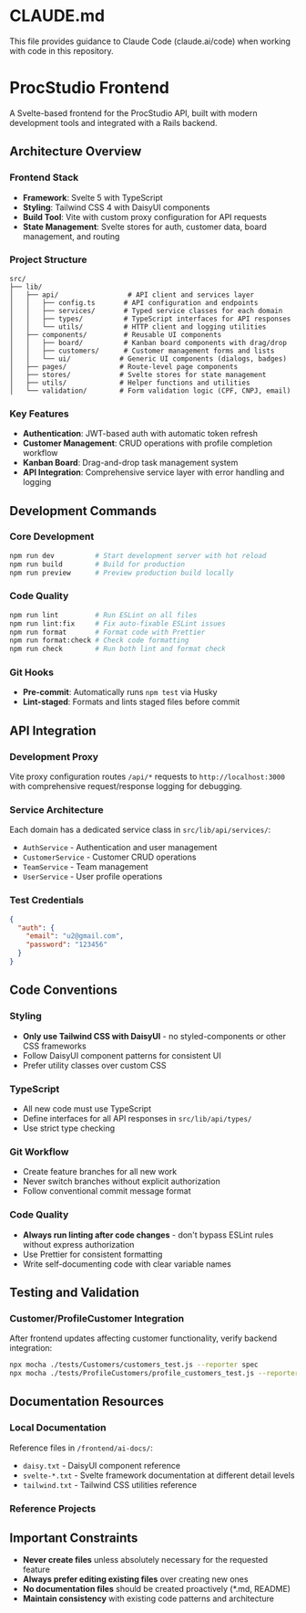 # CLAUDE.md

This file provides guidance to Claude Code (claude.ai/code) when working with code in this repository.

# ProcStudio Frontend

A Svelte-based frontend for the ProcStudio API, built with modern development tools and integrated with a Rails backend.

## Architecture Overview

### Frontend Stack

- **Framework**: Svelte 5 with TypeScript
- **Styling**: Tailwind CSS 4 with DaisyUI components
- **Build Tool**: Vite with custom proxy configuration for API requests
- **State Management**: Svelte stores for auth, customer data, board management, and routing

### Project Structure

```
src/
├── lib/
│   ├── api/                 # API client and services layer
│   │   ├── config.ts       # API configuration and endpoints
│   │   ├── services/       # Typed service classes for each domain
│   │   ├── types/          # TypeScript interfaces for API responses
│   │   └── utils/          # HTTP client and logging utilities
│   ├── components/         # Reusable UI components
│   │   ├── board/          # Kanban board components with drag/drop
│   │   ├── customers/      # Customer management forms and lists
│   │   └── ui/            # Generic UI components (dialogs, badges)
│   ├── pages/             # Route-level page components
│   ├── stores/            # Svelte stores for state management
│   ├── utils/             # Helper functions and utilities
│   └── validation/        # Form validation logic (CPF, CNPJ, email)
```

### Key Features

- **Authentication**: JWT-based auth with automatic token refresh
- **Customer Management**: CRUD operations with profile completion workflow
- **Kanban Board**: Drag-and-drop task management system
- **API Integration**: Comprehensive service layer with error handling and logging

## Development Commands

### Core Development

```bash
npm run dev          # Start development server with hot reload
npm run build        # Build for production
npm run preview      # Preview production build locally
```

### Code Quality

```bash
npm run lint         # Run ESLint on all files
npm run lint:fix     # Fix auto-fixable ESLint issues
npm run format       # Format code with Prettier
npm run format:check # Check code formatting
npm run check        # Run both lint and format check
```

### Git Hooks

- **Pre-commit**: Automatically runs `npm test` via Husky
- **Lint-staged**: Formats and lints staged files before commit

## API Integration

### Development Proxy

Vite proxy configuration routes `/api/*` requests to `http://localhost:3000` with comprehensive request/response logging for debugging.

### Service Architecture

Each domain has a dedicated service class in `src/lib/api/services/`:

- `AuthService` - Authentication and user management
- `CustomerService` - Customer CRUD operations
- `TeamService` - Team management
- `UserService` - User profile operations

### Test Credentials

```json
{
  "auth": {
    "email": "u2@gmail.com",
    "password": "123456"
  }
}
```

## Code Conventions

### Styling

- **Only use Tailwind CSS with DaisyUI** - no styled-components or other CSS frameworks
- Follow DaisyUI component patterns for consistent UI
- Prefer utility classes over custom CSS

### TypeScript

- All new code must use TypeScript
- Define interfaces for all API responses in `src/lib/api/types/`
- Use strict type checking

### Git Workflow

- Create feature branches for all new work
- Never switch branches without explicit authorization
- Follow conventional commit message format

### Code Quality

- **Always run linting after code changes** - don't bypass ESLint rules without express authorization
- Use Prettier for consistent formatting
- Write self-documenting code with clear variable names

## Testing and Validation

### Customer/ProfileCustomer Integration

After frontend updates affecting customer functionality, verify backend integration:

```bash
npx mocha ./tests/Customers/customers_test.js --reporter spec
npx mocha ./tests/ProfileCustomers/profile_customers_test.js --reporter spec
```

## Documentation Resources

### Local Documentation

Reference files in `/frontend/ai-docs/`:

- `daisy.txt` - DaisyUI component reference
- `svelte-*.txt` - Svelte framework documentation at different detail levels
- `tailwind.txt` - Tailwind CSS utilities reference

### Reference Projects

## Important Constraints

- **Never create files** unless absolutely necessary for the requested feature
- **Always prefer editing existing files** over creating new ones
- **No documentation files** should be created proactively (\*.md, README)
- **Maintain consistency** with existing code patterns and architecture
